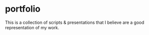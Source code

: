 # portfolio
This is a collection of scripts & presentations that I believe are a good representation of my work.
